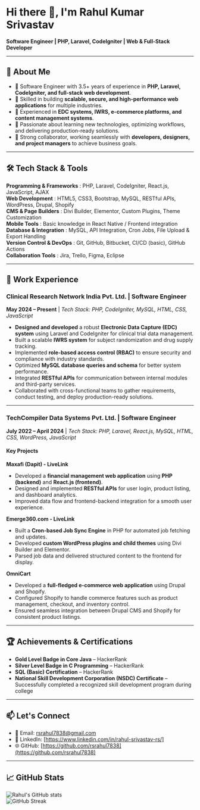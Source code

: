 # Hi there 👋, I'm Rahul Kumar Srivastav

**Software Engineer | PHP, Laravel, CodeIgniter | Web & Full-Stack Developer**

---

## 🎯 About Me
- 🔧 Software Engineer with 3.5+ years of experience in **PHP, Laravel, CodeIgniter, and full-stack web development**.  
- 📱 Skilled in building **scalable, secure, and high-performance web applications** for multiple industries.  
- 🚀 Experienced in **EDC systems, IWRS, e-commerce platforms, and content management systems**.  
- 🧠 Passionate about learning new technologies, optimizing workflows, and delivering production-ready solutions.  
- 🤝 Strong collaborator, working seamlessly with **developers, designers, and project managers** to achieve business goals.  

---

## 🛠️ Tech Stack & Tools

**Programming & Frameworks** : PHP, Laravel, CodeIgniter, React.js, JavaScript, AJAX  
**Web Development**          : HTML5, CSS3, Bootstrap, MySQL, RESTful APIs, WordPress, Drupal, Shopify  
**CMS & Page Builders**      : Divi Builder, Elementor, Custom Plugins, Theme Customization  
**Mobile Tools**             : Basic knowledge in React Native / Frontend integration  
**Database & Integration**   : MySQL, API Integration, Cron Jobs, File Upload & Export Handling  
**Version Control & DevOps** : Git, GitHub, Bitbucket, CI/CD (basic), GitHub Actions  
**Collaboration Tools**      : Jira, Trello, Figma, Eclipse  

---

## 💼 Work Experience

### **Clinical Research Network India Pvt. Ltd.** | Software Engineer  
**May 2024 – Present** | *Tech Stack: PHP, CodeIgniter, MySQL, HTML, CSS, JavaScript*  
- **Designed and developed** a robust **Electronic Data Capture (EDC) system** using Laravel and CodeIgniter for clinical trial data management.  
- Built a scalable **IWRS system** for subject randomization and drug supply tracking.  
- Implemented **role-based access control (RBAC)** to ensure security and compliance with industry standards.  
- Optimized **MySQL database queries and schema** for better system performance.  
- Integrated **RESTful APIs** for communication between internal modules and third-party services.  
- Collaborated with cross-functional teams to gather requirements, conduct testing, and deploy production-ready solutions.  

---

### **TechCompiler Data Systems Pvt. Ltd.** | Software Engineer  
**July 2022 – April 2024** | *Tech Stack: PHP, Laravel, React.js, MySQL, HTML, CSS, WordPress, JavaScript*  

#### **Key Projects**  

**Maxafi (Dapit) - LiveLink**  
- Developed a **financial management web application** using **PHP (backend)** and **React.js (frontend)**.  
- Designed and implemented **RESTful APIs** for user login, product listing, and dashboard analytics.  
- Improved data flow and frontend-backend integration for a smooth user experience.  

**Emerge360.com - LiveLink**  
- Built a **Cron-based Job Sync Engine** in PHP for automated job fetching and updates.  
- Developed **custom WordPress plugins and child themes** using Divi Builder and Elementor.  
- Parsed job data and delivered structured content to the frontend for display.  

**OmniCart**  
- Developed a **full-fledged e-commerce web application** using Drupal and Shopify.  
- Configured Shopify to handle commerce features such as product management, checkout, and inventory control.  
- Ensured seamless integration between Drupal CMS and Shopify for consistent product listings.  

--------

## 🏆 Achievements & Certifications
- **Gold Level Badge in Core Java** – HackerRank  
- **Silver Level Badge in C Programming** – HackerRank  
- **SQL (Basic) Certification** – HackerRank  
- **National Skill Development Corporation (NSDC) Certificate** – Successfully completed a recognized skill development program during college  

---

## 📫 Let's Connect
- 📧 Email: [rsrahul7838@gmail.com](mailto:rsrahul7838@gmail.com)  
- 💼 LinkedIn: [https://www.linkedin.com/in/rahul-srivastav-rs/]  
- 🌐 GitHub: [https://github.com/rsrahul7838](https://github.com/rsrahul7838)  

---

## 📈 GitHub Stats
![Rahul's GitHub stats](https://github-readme-stats.vercel.app/api?username=rsrahul7838&show_icons=true&theme=radical)  
![GitHub Streak](https://github-readme-streak-stats.herokuapp.com/?user=rsrahul7838&theme=radical)  
